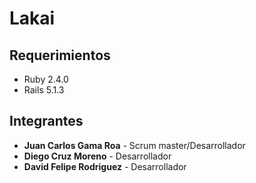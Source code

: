 # Lakai

## Requerimientos

* Ruby 2.4.0
* Rails 5.1.3

## Integrantes

* __Juan Carlos Gama Roa__ - Scrum master/Desarrollador
* __Diego Cruz Moreno__ - Desarrollador
* __David Felipe Rodriguez__ - Desarrollador

